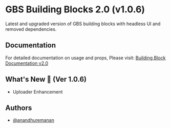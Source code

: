 # GBS Building Blocks 2.0 (v1.0.6)

Latest and upgraded version of GBS building blocks with headless UI and removed dependencies.

## Documentation

For detailed documentation on usage and props, Please visit: [Building Block Documentation v2.0](https://blackmax-designs.gitbook.io/building-block-v2.0)

## What's New 🎉 (Ver 1.0.6)

- Uploader Enhancement

## Authors

- [@anandhuremanan](https://www.github.com/anandhuremanan)

